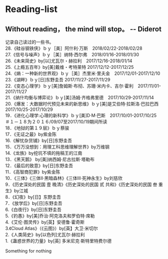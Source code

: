# Reading-list
## Without reading， the mind will stop。 -- Diderot
记录自己读过的一些书。</br>
28.《硅谷钢铁侠》ｂｙ［美］阿什利·万斯　2018/02/22-2018/02/28</br>
27.《信号与噪声》ｂｙ［美］纳特·西尔弗　2018/01/16-2018/01/30</br>
26.《未来简史》by[以]尤瓦尔・赫拉利　2017/12/16-2018/01/14</br>
25.《上瘾五百年》by[美]戴维・考特莱特  2017/12/12-2017/12/25</br>
24.《熵：一种新的世界观》ｂｙ［美］杰里米·里夫金　2017/12/01-2017/12/10</br>
23.《湖畔》ｂｙ[日]东野圭吾 2017/11/27-2017/11/29</br>
22.《变态心理学》ｂｙ[美]詹姆斯·布彻、苏珊·米内卡、吉尔·霍利　2017/11/01-2017/11/27</br>
21.《纳什均衡与博弈论》ｂｙ[美]汤姆·齐格弗里德　2017/10/29-2017/11/14</br>
20.《爆发：大数据时代预见未来的新思维》ｂｙ[美]是艾伯特·拉斯洛·巴拉巴西　2017/10/25-2017/10/29</br>
19．《进化心理学:心理的新科学》ｂｙ[美]D·M·巴斯　2017/10/01-2017/10/25</br>
＃１－１８为２０１６/09/07至2017/10/19期间所读</br>
18．《地狱的第１９层》ｂｙ蔡骏</br>
17．《无证之最》by紫金陈</br>
16.《解忧杂货铺》by[日]东野圭吾</br>
15．《万万没想到：用理工科思维理解世界》by万维钢</br>
14.《龙族》by挖坑不填的拖稿王的江南</br>
13．《黑天鹅》 by[美]纳西姆·尼古拉斯·塔勒布</br>
12．《最后的致意》by[日]东野圭吾</br>
11．《高智商犯罪》by紫金陈</br>
10．《三体》《三体Ⅱ·黑暗森林》《三体Ⅲ·死神永生》by刘慈欣</br>
9．《历史深处的民国 壹 晚清》《历史深处的民国 贰 共和》《历史深处的民国 叁 重生》by江城</br>
8．《幻夜》by[日】东野圭吾</br>
7．《放学后》by[日]东野圭吾</br>
6.《白夜行》by[日]东野圭吾</br>
5.《钓愚》by[美]乔治·阿克洛夫和罗伯特·席勒</br>
4.《艾伦·图灵传》by[英】安德鲁·霍奇斯</br>
3.《Cloud Atlas》（《云图》）by[英】大卫·米切尔</br>
2.《人类简史》by[以色列]尤瓦尔·赫拉利</br>
1.《蛊惑世界的力量》by[英] 多米尼克·斯特里特费尔德</br>

Something for nothing
